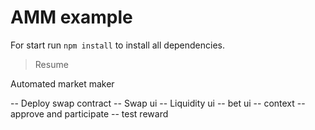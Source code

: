 # AMM example

For start run ``` npm install ``` to install all dependencies.

> Resume

Automated market maker

-- Deploy swap contract
-- Swap ui
-- Liquidity ui
-- bet ui
-- context
-- approve and participate
-- test reward